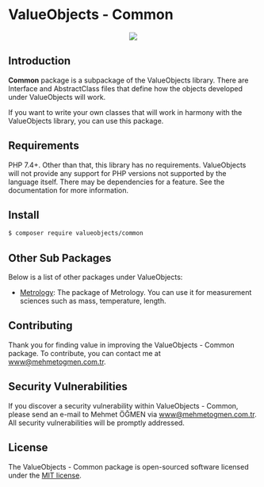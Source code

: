 # ValueObjects - Common

<p align="center">
<a href="mailto:www@mehmetogmen.com.tr"><img src="https://img.shields.io/badge/email-www@mehmetogmen.com.tr-blue.svg?style=flat-square"></a>
</p>

## Introduction

**Common** package is a subpackage of the ValueObjects library. There are Interface and AbstractClass files that define how the objects developed under ValueObjects will work.

If you want to write your own classes that will work in harmony with the ValueObjects library, you can use this package.

## Requirements

PHP 7.4+. Other than that, this library has no requirements. ValueObjects will not provide any support for PHP versions not supported by the language itself. There may be dependencies for a feature. See the documentation for more information.

## Install

```bash
$ composer require valueobjects/common
```

## Other Sub Packages

Below is a list of other packages under ValueObjects:

- [Metrology](https://github.com/ValueObjects/Metrology): The package of Metrology. You can use it for measurement sciences such as mass, temperature, length.

## Contributing

Thank you for finding value in improving the ValueObjects - Common package. To contribute, you can contact me at [www@mehmetogmen.com.tr](mailto:www@mehmetogmen.com.tr).

## Security Vulnerabilities

If you discover a security vulnerability within ValueObjects - Common, please send an e-mail to Mehmet ÖĞMEN via [www@mehmetogmen.com.tr](mailto:www@mehmetogmen.com.tr). All security vulnerabilities will be promptly addressed.

## License

The ValueObjects - Common package is open-sourced software licensed under the [MIT license](https://opensource.org/licenses/MIT).